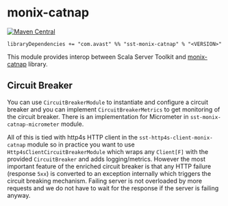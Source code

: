 # monix-catnap

[![Maven Central](https://img.shields.io/maven-central/v/com.avast/sst-monix-catnap_2.12)](https://repo1.maven.org/maven2/com/avast/sst-monix-catnap_2.12/)

`libraryDependencies += "com.avast" %% "sst-monix-catnap" % "<VERSION>"`

This module provides interop between Scala Server Toolkit and [monix-catnap](https://monix.io/docs/3x/#monix-catnap) library.

## Circuit Breaker

You can use `CircuitBreakerModule` to instantiate and configure a circuit breaker and you can implement `CircuitBreakerMetrics` to get
monitoring of the circuit breaker. There is an implementation for Micrometer in `sst-monix-catnap-micrometer` module.

All of this is tied with http4s HTTP client in the `sst-http4s-client-monix-catnap` module so in practice you want to use
`Http4sClientCircuitBreakerModule` which wraps any `Client[F]` with the provided `CircuitBreaker` and adds logging/metrics. However 
the most important feature of the enriched circuit breaker is that any HTTP failure (response `5xx`) is converted to an exception internally
which triggers the circuit breaking mechanism. Failing server is not overloaded by more requests and we do not have to wait for the response
if the server is failing anyway.
